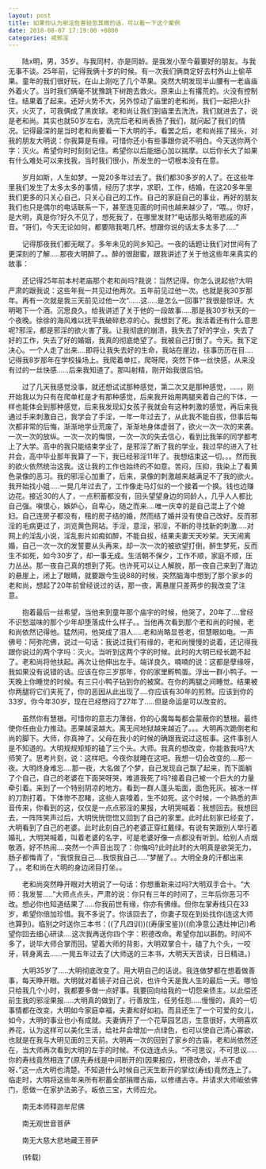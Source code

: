 ```yaml
---
layout: post
title: 如果你认为邪淫危害轻忽其微的话，可以看一下这个案例
date: 2018-08-07 17:19:00 +0800
categories: 戒邪淫
---
```


　　陆x明，男，35岁。与我同村，亦是同龄。是我发小至今最要好的朋友。与我无事不谈。25年前，记得我俩十岁的时候。有一次我们俩商定好去村外山上偷苹果。童年的我们很好玩，在山上刚吃了几个苹果。突然大明发现半山腰有一老庙庙外着火了。当时我们俩毫不犹豫跳下树跑去救火。原来山上有撂荒的。火没有控制住。结果着了起来。还好火势不大，另外惊动了庙里的老和尚，我们一起把火扑灭，火灭了，可我俩成了黑炭球。老和尚让我们到庙里去洗洗，我们就进去了，说是老和尚。其实也就50岁左右，洗完后老和尚表扬了我们，就问起了我们的情况。记得最深的是当时老和尚要看一下大明的手。看罢之后，老和尚摇了摇头，对我的朋友大明说：你我算是有缘。可惜你还小有些事跟你说不明白。今天送你两个字：灭火。希望你时时刻刻记住。希望你以后能细心加以揣摩。以后你长大了如果有什么难处可以来找我，当时我们很小，所发生的一切根本没有在意。
　　岁月如斯，人生如梦。一晃20多年过去了。我们都30多岁的人了。在这些年里我们发生了太多太多的事情，经历了求学，求职，工作，结婚，在这20多年里我们更多的只关心自己，只关心自己的工作。自己的家庭自己的事业，再好的朋友我们也只是偶尔的电话联系一下，甚至连见面的时间也越来越少了，“喂。。你好，是大明，真是你?好久不见了，想死我了，在哪里发财?”电话那头略带悲戚的声音。“哥们，今天无论如何，都要陪我喝几杯。想跟你说的话太多太多了.....”
　　记得那夜我们都无眠了。多年未见的同乡知己。一夜的话题让我们对世间有了更深刻的了解.....那夜大明醉了。。醉的很甜蜜，跟我讲述了关于他这些年来真实的故事：
　　还记得25年前本村老庙那个老和尚吗?我说：当然记得。你怎么说起他?大明严肃的跟我说：这些年我一共见过他两次。五年前见过他一次。也就是我30岁那年。再有一次就是我三天前见过他一次“......这.....是怎么一回事?”我很是惊讶。大明喝下一个酒。沉思良久。给我讲述了关于他的一段故事.....那是我30岁秋天的一个夜晚。徐徐的海风难以抚平我破碎悲凉的心。我想到了死。我活着还有什么意思呢?邪淫，都是邪淫的欲火害了我。让我彻底的崩溃，我失去了好的学业，失去了好的工作，失去了好的婚姻，我真的彻底绝望了。我被自己打倒了。今天。我下定决心。一个人走了出来....即将让我失去好的生命，我站在崖边，往事历历在目....记得我8岁那年在学校操场上。我爬着单扛，爬呀爬，突然下体一丝快感，从来没有过的一丝快感......后来我知道了。那叫射精，刚开始我很后怕。
　　过了几天我感觉没事，就还想试试那种感觉，第二次又是那种感觉，.....，刚开始我以为只有在爬单杠是才有那种感觉，后来我开始用两腿夹着自己的下体，一样也能体会到那种感觉，后来我发现幻女孩子我就会有这种刺激的感觉，再后来我通过手来刺激自己，我学会了手淫，一年一年过去了，从此我不能自拔，但事后每次都非常的后悔，渐渐地学业荒废了，渐渐地身体虚弱了，欲火一次一次的来袭。一次一次的放纵。一次一次的悔恨，一次一次的失去信心，看到比我笨的同学都考上了大学。高中的我只能结束学业了，是邪淫了断了我的学业，我过早的进入了社幷会，高中毕业那年我算了一下，我已经邪淫11年了。我想结束这一切。。。然而我的欲火依然统治这我。这让我的工作也始终的不如意。苦闷，压抑，我染上了看黄色录像的恶习。我的邪淫心加重了，后来，录像的刺激越来越满足不了我的欲火。我开始找小姐.....一晃几年过去了，工作像走马灯似的一个接着一个换。钱也边赚边花。接近30的人了，一点积蓄都没有，回头望望身边的同龄人，几乎人人都比自己强。嗔恨心，嫉妒心，自卑心，随之而来....唯一庆幸的是自己混上了个媳妇。自己连房子都没有，租的房子结的婚，然而结了婚并没有使自己改好。反而邪淫的毛病更过了，浏览黄色网站。手淫，意淫，邪淫，不断的寻找新的刺激.....对网上的淫乱小说，淫乱影片如痴如醉，不能自拔，结果夫妻天天吵架。天天闹离婚，自己一次一次的发誓要从头再来，却一次一次的被欲望打倒，醉生梦死，反而生不如死，如今30岁了，却一事无成。生活朝不保夕，工作不顺，家庭不顺，压力丛丛。那一夜自己真的想到了死。也许死可以让人解脱，那一夜自己来到了海边的悬崖上，闭上了眼睛，就要跟今生说88的时候，突然脑海中想到了那个家乡的老和尚，想起了20年前曾经说过的话，那一夜，离悬崖只差两步的我改变了注意。
　　抱着最后一丝希望，当他来到童年那个庙宇的时候，他哭了，20年了....曾经不识愁滋味的那个少年却堕落成什么样子。。当他再次看到那个老和尚的时候，老和尚依然记得他。猛然间，他哭成了泪人.....老和尚略显苍老，但慧眼如电。一声佛号：阿弥陀佛，说过一句话：我说过我们有缘的，老和尚慢慢的说着，还记得我跟你说过的两个字吗：灭火。当听到这两个字的时候。此时的大明已经长跪不起了。老和尚将他扶起。再次让他伸出左手。端详良久。喃喃的说：这都是孽缘呀，我如果没有说错的话。应该在你三岁那年，你的家里孵鸭蛋。浮出一群小鸭子。一天晚上你睡觉的时候。有三只小鸭子钻到你的被窝。在你的两腿之间睡觉。结果被你两腿将它们夹死了，你的恶因从此出现了....你应该有30年的煎熬。应该到你的33岁。你今年30岁，现在已经憋闷了27年了.....但是命运是可以改变的。
　　虽然你有慧根。可惜你的意志力薄弱，你的心魔每每都会蒙蔽你的慧根。最终使你任由业力推动。恶果越滚越大。离无间地狱越来越近了。。。大明再次跪倒老和尚的脚下。大师，你真神了。父母在我小的时候的确跟我说过这桩事。这件事别人是不知道的。大明规规矩矩的磕了三个头。大师。我真的想改变，你能救我吗?大师笑了。思考片刻，说：这样吧。今夜你就睡在这吧。我想一切会改变的....那一夜。大明终身难忘....那一夜，大名做了个梦，自己发现自己飘了起来，而下面躺了个自己，自己的老婆在下面哭呀哭，难道我死了吗?接着自己被一个巨大的力量牵引着。来到了一个特别阴凉的地方。看到一群人蓬头垢面，面色死灰。被冰一样的刀割打着。下体惨不忍睹，这些人哀嚎着，生不如死。这个时候，一个熟悉的声音传来，你看到的这，仅仅是一点点邪淫的果报，大明哭喊着：我想回去。我想回去，一阵阵笑声过后，大明恍恍惚惚又回到了自己的家里。此时此刻家已经变了，大明看到了自己的老婆。此时此刻自己的老婆正穿红戴绿。有说有笑跟别人举行着婚礼，大明哭喊着，叫着老婆的名字，可是老婆好像一点都没有听到。给别人点烟敬酒，好不热闹....突然一个声音出现了：你悔吗?此时此时的大明真是欲哭无力，肠子都悔青了，“我恨我自己....我恨我自己.....”梦醒了。。大明全身的汗都出来了。。老和尚在大明的身边闭目打坐。。
　　老和尚突然睁开眼对大明说了一句话：你想重新来过吗?大明双手合十。“大师：我发誓.....”大师点点头，严肃的说：你只有三年的时间了，三年后你恶习不改。想必你也知道结果了.....你我前世有缘，你亦有佛缘。但你左掌寿线只在33岁，希望你倍加珍惜。我不多说了。你该回去了，你妻子现在到处找你(连这大师也算到)。临别之时送你三本书：((了凡四训))((寿康宝鉴))((俞净意公遇灶神记))希望你回去细心研读....这次我再送你四个字：积德改命。希望你加以斟酌。时间不多了，说毕大师合掌而回。望着大师的背影，大明双掌合十，磕了九个头，一咬牙，转身离去......一晃五年过去了(大师送的三本书，大明天天苦读，日日精进。)
　　大明35岁了.....大明彻底改变了。用大明自己的话说。我连做梦都在想着做善事，每天睁开眼。大明就对着镜子对自己说，也许今天是我人生的最后一天。哪怕只给我几个小时，我都要多做一点好事。我要回向给我的一切怨亲债主。以此偿还前生我的邪淫果报.....大明真的做到了，行善放生，任劳任怨.....慢慢的，真的一切事情都在改变，大明如今家庭幸福，夫妻和好如初。而且还生了一个可爱的女儿，如今，大明的事业也小有成就。夫妻俩开了一个花草园艺店，生意很好，大明喜欢养花，认为这样可以美化生活，给社幷会增加一点绿色，也可以使自己清心寡欲，也就是在我与大明见面的三天前。大明再一次的回到了家乡的古庙，老和尚依然还在，当大师再次看到大明的左手的时候。不仅连连点头。“不可思议，不可思议.....你的寿线竟然相连了(原先寿线是中间断开的)因果报应，积德改命，半点不虚呀、”这一点大明也清楚。不知道什么时候自己天生断开的掌纹(寿线)竟然连上了。临走时，大明将这些年来所有积蓄全部捐赠古庙，以修缮古寺。并请求大师皈依佛门，愿做一在家护法弟子。皈依三宝，大师应允。
　　南无本师释迦牟尼佛
　　南无观世音菩萨
　　南无大慈大悲地藏王菩萨
　　(转载)
